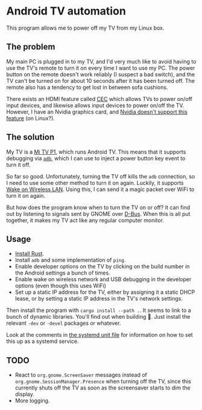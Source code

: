 # Android TV automation

This program allows me to power off my TV from my Linux box.

## The problem

My main PC is plugged in to my TV, and I'd very much like to avoid having to use
the TV's remote to turn it on every time I want to use my PC. The power button
on the remote doesn't work reliably (I suspect a bad switch), and the TV can't
be turned on for about 10 seconds after it has been turned off. The remote also
has a tendency to get lost in between sofa cushions.

There exists an HDMI feature called [CEC][cec] which allows TVs to power on/off
input devices, and likewise allows input devices to power on/off the TV.
However, I have an Nvidia graphics card, and [Nvidia doesn't support this
feature][nvidia] (on Linux?).

## The solution

My TV is a [Mi TV P1][tv], which runs Android TV. This means that it supports
debugging via [`adb`][adb], which I can use to inject a power button key event
to turn it off.

So far so good. Unfortunately, turning the TV off kills the `adb` connection, so
I need to use some other method to turn it on again. Luckily, it supports [Wake
on Wireless LAN][wol]. Using this, I can send it a magic packet over WiFi to
turn it on again.

But how does the program know when to turn the TV on or off? It can find out by
listening to signals sent by GNOME over [D-Bus][dbus]. When this is all put
together, it makes my TV act like any regular computer monitor.

## Usage

- [Install Rust][rustup].
- Install `adb` and some implementation of `ping`.
- Enable developer options on the TV by clicking on the build number in the
  Android settings a bunch of times.
- Enable wake on wireless network and USB debugging in the developer options
  (even though this uses WiFi)
- Set up a static IP address for the TV, either by assigning it a static DHCP
  lease, or by setting a static IP address in the TV's network settings.

Then install the program with `cargo install --path .`. It seems to link to a
bunch of dynamic libraries. You'll find out when building 🙂. Just install the
relevant `-dev` or `-devel` packages or whatever.

Look at the comments in [the systemd unit file](./tv-power.service) for
information on how to set this up as a systemd service.

## TODO

- React to `org.gnome.ScreenSaver` messages instead of
  `org.gnome.SessionManager.Presence` when turning off the TV, since this
  currently shuts off the TV as soon as the screensaver starts to dim the
  display.
- More logging.

[cec]: https://en.wikipedia.org/wiki/Consumer_Electronics_Control
[nvidia]: https://forums.developer.nvidia.com/t/hdmi-cec-support/31445
[tv]: https://www.mi.com/global/product/mi-tv-p1-55/
[adb]: https://developer.android.com/studio/command-line/adb
[wol]: https://en.wikipedia.org/wiki/Wake-on-LAN
[dbus]: https://www.freedesktop.org/wiki/Software/dbus/
[rustup]: https://rustup.rs/
